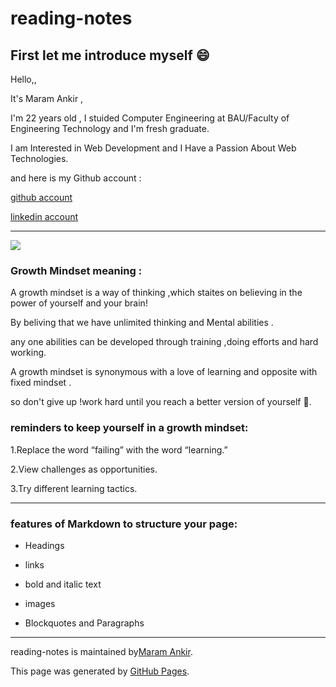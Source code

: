 # reading-notes
## First let me introduce myself 😄
Hello,, 

It's Maram Ankir , 

I'm 22 years old , I stuided Computer Engineering at BAU/Faculty of Engineering Technology and I'm fresh graduate.

I am Interested in Web Development and I Have a Passion About Web Technologies.

 

and here is my Github account :

[github account](https://github.com/maram-ankir)

[linkedin account](https://www.linkedin.com/in/maramankir/)

****



![](https://media.istockphoto.com/vectors/big-head-human-think-growth-mindset-different-fixed-mindset-concept-vector-id1221116572?k=6&m=1221116572&s=612x612&w=0&h=qPn9ZZ67gE2WsQtIdbrYIg0jW_yXUNidrqPHuWrL1zU=)


### **Growth Mindset meaning :**
A growth mindset is a way of thinking ,which staites on believing in the power of yourself and your brain!

By beliving that we have unlimited thinking and Mental abilities .

any one abilities can be developed through training ,doing efforts and hard working.

A growth mindset is synonymous with a love of learning and opposite with fixed mindset .

so don't give up !work hard until you reach a better version of yourself 💪.


### **reminders to keep yourself in a growth mindset:** 

1.Replace the word “failing” with the word “learning.”

2.View challenges as opportunities.

3.Try different learning tactics.
****
 
### features of Markdown to structure your page:
* Headings

* links

* bold and italic text

* images

* Blockquotes and Paragraphs

****

reading-notes is maintained by[Maram Ankir](https://github.com/maram-ankir).

This page was generated by [GitHub Pages](https://pages.github.com/).
